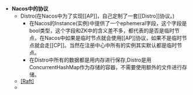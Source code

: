 - **Nacos中的协议**
    - Distro(在Nacos中为了实现[[AP]]，自己定制了一套[[Distro]]协议。)
        - 在Nacos的Instance(实例)中提供了一个ephemeral字段，这个字段是bool类型，这个字段和ZK中的含义差不多，都代表的是否是临时节点，在Nacos中如果是临时节点就会使用[[AP]]协议，如果不是临时节点就会走[[CP]]。当然在注册中心中所有的实例其实默认都是临时节点。
        - 在Distro中所有的数据都是用内存进行保存,Distro是用ConcurrentHashMap作为存储的容器，不需要使用额外的文件进行存储。
    - [[Raft]](实现了CP)
    - 
